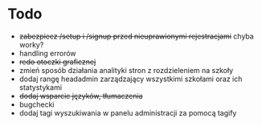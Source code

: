 # Todo

- ~~zabezpiecz /setup i /signup przed nieuprawionymi rejestracjami~~ chyba worky?
- handling errorów
- ~~redo otoczki graficznej~~
- zmień sposób działania analityki stron z rozdzieleniem na szkoły
- dodaj rangę headadmin zarządzający wszystkimi szkołami oraz ich statystykami
- ~~dodaj wsparcie języków, tłumaczenia~~
- bugchecki
- dodaj tagi wyszukiwania w panelu administracji za pomocą tagify

<!-- 
Polityka prywatności
I. Postanowienia ogólne
1.	Polityka prywatności określa, jak zbierane, przetwarzane i przechowywane są dane osobowe Użytkowników niezbędne do świadczenia usług drogą elektroniczną za pośrednictwem serwisu internetowego [adres strony] (dalej: Serwis).
2.	Serwis zbiera wyłącznie dane osobowe niezbędne do świadczenia i rozwoju usług w nim oferowanych.
3.	Dane osobowe zbierane za pośrednictwem Serwisu są przetwarzane zgodnie z Rozporządzeniem Parlamentu Europejskiego i Rady (UE) 2016/679 z dnia 27 kwietnia 2016 r. w sprawie ochrony osób fizycznych w związku z przetwarzaniem danych osobowych i w sprawie swobodnego przepływu takich danych oraz uchylenia dyrektywy 95/46/WE (ogólne rozporządzenie o ochronie danych, dalej RODO) oraz ustawą o ochronie danych osobowych z dnia 10 maja 2018 r.
II. Administrator danych
Administratorem danych osobowych zbieranych poprzez Serwis jest Piotr Czirnia, adres poczty elektronicznej: piotrekpolocz@gmail.com (dalej: Administrator).
III. Cel zbierania danych osobowych
1.	Dane osobowe wykorzystywane są w celu: 
o	rejestracji konta i weryfikacji tożsamości Użytkownika,
o	umożliwienia logowania do Serwisu,
o	komunikacji z Użytkownikiem (livechat, formularz kontaktowy itp.)
2.	Podanie danych jest dobrowolne, ale niezbędne do zawarcia umowy albo skorzystania z innych funkcjonalności Serwisu.
IV. Rodzaj przetwarzanych danych osobowych
Administrator może przetwarzać dane osobowe Użytkownika: imię i nazwisko, adres e-mail, numer telefonu.
V. Okres przetwarzania danych osobowych
Dane osobowe Użytkowników będą przetwarzane przez okres:
•	gdy podstawą przetwarzania danych jest wykonanie umowy – do momentu przedawnienia roszczeń po jej wykonaniu,
•	gdy podstawą przetwarzania danych jest zgoda – do momentu jej odwołania, a po odwołaniu zgody do przedawnienia roszczeń.
W obu przypadkach termin przedawnienia wynosi 6 lat, a dla roszczeń o świadczenia okresowe i roszczeń dotyczących prowadzenia działalności gospodarczej – 3 lata (jeśli przepis szczególny nie stanowi inaczej).
VI. Udostępnianie danych osobowych
1.	Dane osobowe Użytkowników mogą być przekazywane: podmiotom powiązanym z Administratorem, jego podwykonawcom.
2.	Dane osobowe Użytkowników nie będą/będą przekazywane poza teren Europejskiego Obszaru Gospodarczego (EOG).
VII. Prawa Użytkowników
1.	Użytkownik Serwisu ma prawo do: dostępu do treści swoich danych osobowych, ich sprostowania, usunięcia, ograniczenia przetwarzania, przenoszenia, wniesienia sprzeciwu wobec przetwarzania, cofnięcia zgody w każdej chwili (co nie ma wpływu na zgodność z prawem przetwarzania dokonanego w oparciu o zgodę przed jej cofnięciem).
2.	Zgłoszenie o wystąpieniu przez Użytkownika z uprawnieniem wynikającym z wymienionych praw należy przesłać na adres piotrekpolocz@gmail.com.
3.	Administrator spełnia lub odmawia spełnienia żądania niezwłocznie – maksymalnie w ciągu miesiąca od jego otrzymania.
4.	Użytkownik ma prawo złożyć skargę do Prezesa Urzędu Ochrony Danych Osobowych, jeśli uzna, że przetwarzanie narusza jego prawa i wolności (RODO).
VIII. Pliki cookies
1.	Serwis zbiera informacje za pomocą plików cookies – sesyjnych i stałych.
2.	Zbieranie plików cookies wspiera poprawne świadczenie usług w Serwisie.
3.	Użytkownik może określić zakres dostępu plików cookies do swojego urządzenia w ustawieniach przeglądarki.
IX. Zautomatyzowane podejmowanie decyzji i profilowanie
1.	Dane Użytkowników nie mogą być przetwarzane w zautomatyzowany sposób tak, że na skutek tego mogłyby zapaść wobec nich jakiekolwiek decyzje.
X. Postanowienia końcowe
1.	Administrator ma prawo do wprowadzenia zmian w Polityce prywatności, przy czym prawa Użytkowników nie zostaną ograniczone.
2.	Informacja o wprowadzonych zmianach pojawi się w formie komunikatu dostępnego w Serwisie.
3.	W sprawach nieuregulowanych w niniejszej Polityce prywatności obowiązują przepisy RODO i przepisy prawa polskiego. -->